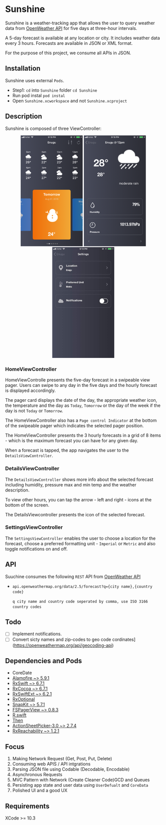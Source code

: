 # Sunshine

Sunshine is a weather-tracking app that allows the user to query weather data from [OpenWeather API](https://openweathermap.org/forecast5) for five days at three-hour intervals.

A 5-day forecast is available at any location or city. It includes weather data every 3 hours. Forecasts are available in JSON or XML format.

For the purpose of this project, we consume all APIs in JSON.

## Installation

Sunshine uses external `Pods`.

- Step1: `cd` into `Sunshine` folder
`cd Sunshine`
- Run pod instal
`pod instal`
- Open `Sunshine.xcworkspace` and not `Sunshine.xcproject`

## Description

Sunshine is composed of three ViewController:

<p align="center">
  <img src="./screenshots/IMG_3889.png" width="200" />
  <img src="./screenshots/IMG_3890.png" width="200" />
  <img src="./screenshots/IMG_3892.jpg" width="200" />
</p>

### HomeViewController

HomeViewControlle presents the five-day forecast in a swipeable view pager. Users can swipe to any day in the five days and the hourly forecast is displayed accordingly.

The pager card displays the date of the day, the appropriate weather icon, the temperature and the day as `Today`, `Tomorrow` or the day of the week if the day is not `Today` or `Tomorrow`.


The HomeViewController also has a `Page control Indicator` at the bottom of the swipeable pager which indicates the selected pager position.

The HomeViewController presents the 3 hourly forecasts in a grid of 8 items - which is the maximum forecast you can have for any given day.

When a forecast is tapped, the app navigates the user to the `DetailsViewController`.

### DetailsViewController

The `DetailsViewController` shows more info about the selected forecast including humidity, pressure max and min temp and the weather description.

To view other hours, you can tap the arrow - left and right - icons at the bottom of the screen.

The DetailsViewcontroller presents the icon of the selected forecast.

### SettingsViewController

The `SettingsViewController` enables the user to choose a location for the forecast, choose a preferred formatting unit - `Imperial` or `Metric` and also toggle notifications on and off.

## API

Suuchine consumes the following `REST` API from [OpenWeather API](https://openweathermap.org/forecast5)

- `api.openweathermap.org/data/2.5/forecast?q={city name},{country code}`

  `q city name and country code seperated by comma, use ISO 3166 country codes`

## Todo

- [ ] Implement notifications.
- [ ] Convert sicty names and zip-codes to geo code cordinates](https://openweathermap.org/api/geocoding-api)

## Dependencies and Pods

- CoreDate
- [Alamofire ~> 5.9.1](https://github.com/Alamofire/Alamofire)
- [RxSwift ~> 6.7.1](https://github.com/ReactiveX/RxSwift)
- [RxCocoa ~> 6.7.1](https://github.com/ReactiveX/RxSwift/tree/master/RxCocoa)
- [RxSwiftExt ~> 6.2.1](https://github.com/RxSwiftCommunity/RxSwiftExt)
- [RxOptional](https://github.com/RxSwiftCommunity/RxOptional)
- [SnapKit ~> 5.7.1](https://github.com/SnapKit/SnapKit)
- [FSPagerView ~> 0.8.3](https://github.com/WenchaoD/FSPagerView)
- [R.swift](https://github.com/mac-cain13/R.swift)
- [Then](https://github.com/devxoul/Then)
- [ActionSheetPicker-3.0 ~> 2.7.4](https://github.com/skywinder/ActionSheetPicker-3.0)
- [RxReachability ~> 1.2.1](https://github.com/RxSwiftCommunity/RxReachability)

## Focus

1. Making Network Request (Get, Post, Put, Delete)
2. Consuming web APIS / API intgrations
3. Parsing JSON file using Codable (Decodable, Encodable)
4. Asynchronous Requests
5. MVC Pattern with Network (Create Cleaner Code)GCD and Queues
6. Persisting app state and user data using `UserDefualt` and `CoreData`
7. Polished UI and a good UX

## Requirements

XCode >= 10.3
